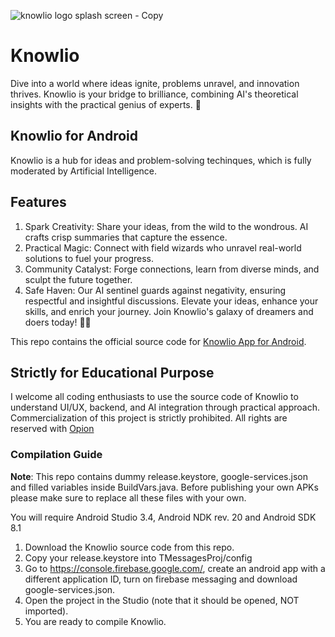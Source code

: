 ![knowlio logo splash screen - Copy](https://github.com/Enigmaticpravin/Knowlio-Hackathon/assets/87265808/51868d1f-2586-460f-b146-97b81e3d8711)
# Knowlio
Dive into a world where ideas ignite, problems unravel, and innovation thrives. Knowlio is your bridge to brilliance, combining AI's theoretical insights with the practical genius of experts. 🚀
## Knowlio for Android
Knowlio is a hub for ideas and problem-solving techinques, which is fully moderated by Artificial Intelligence.
## Features
1. Spark Creativity: Share your ideas, from the wild to the wondrous. AI crafts crisp summaries that capture the essence.
2. Practical Magic: Connect with field wizards who unravel real-world solutions to fuel your progress.
3. Community Catalyst: Forge connections, learn from diverse minds, and sculpt the future together.
4. Safe Haven: Our AI sentinel guards against negativity, ensuring respectful and insightful discussions.
Elevate your ideas, enhance your skills, and enrich your journey. Join Knowlio's galaxy of dreamers and doers today! 🚀🌌

This repo contains the official source code for [Knowlio App for Android](https://play.google.com/store/apps/details?id=com.orpheum.knowlio).

## Strictly for Educational Purpose

I welcome all coding enthusiasts to use the source code of Knowlio to understand UI/UX, backend, and AI integration through practical approach.
Commercialization of this project is strictly prohibited. All rights are reserved with [Opion](https://play.google.com/store/apps/dev?id=7878540601693008583)

### Compilation Guide

**Note**: This repo contains dummy release.keystore,  google-services.json and filled variables inside BuildVars.java. Before publishing your own APKs please make sure to replace all these files with your own.

You will require Android Studio 3.4, Android NDK rev. 20 and Android SDK 8.1

1. Download the Knowlio source code from this repo.
2. Copy your release.keystore into TMessagesProj/config
3.  Go to https://console.firebase.google.com/, create an android app with a different application ID, turn on firebase messaging and download google-services.json.
4.  Open the project in the Studio (note that it should be opened, NOT imported).
5. You are ready to compile Knowlio.

